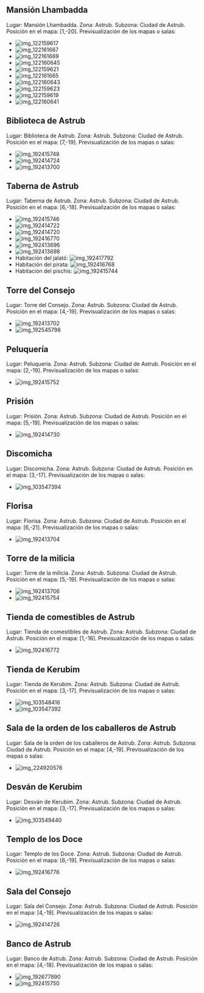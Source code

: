 ## Mansión Lhambadda
Lugar: Mansión Lhambadda.
Zona: Astrub.
Subzona: Ciudad de Astrub.
Posición en el mapa: [1,-20].
Previsualización de los mapas o salas:
- ![img_122159617](https://media.discordapp.net/attachments/1115311447145193482/1115321767511199844/122159617.jpg)
- ![img_122161667](https://media.discordapp.net/attachments/1115311447145193482/1115321804299444355/122161667.jpg)
- ![img_122161669](https://media.discordapp.net/attachments/1115311447145193482/1115321806946041866/122161669.jpg)
- ![img_122160645](https://media.discordapp.net/attachments/1115311447145193482/1115321780362563594/122160645.jpg)
- ![img_122159621](https://media.discordapp.net/attachments/1115311447145193482/1115321771764236509/122159621.jpg)
- ![img_122161665](https://media.discordapp.net/attachments/1115311447145193482/1115321782237417542/122161665.jpg)
- ![img_122160643](https://media.discordapp.net/attachments/1115311447145193482/1115321778579984394/122160643.jpg)
- ![img_122159623](https://media.discordapp.net/attachments/1115311447145193482/1115321773739757588/122159623.jpg)
- ![img_122159619](https://media.discordapp.net/attachments/1115311447145193482/1115321770312990862/122159619.jpg)
- ![img_122160641](https://media.discordapp.net/attachments/1115311447145193482/1115321775136444436/122160641.jpg)

## Biblioteca de Astrub
Lugar: Biblioteca de Astrub.
Zona: Astrub.
Subzona: Ciudad de Astrub.
Posición en el mapa: [7,-19].
Previsualización de los mapas o salas:
- ![img_192415748](https://media.discordapp.net/attachments/1115311447145193482/1115344430292029500/192415748.jpg)
- ![img_192414724](https://media.discordapp.net/attachments/1115311447145193482/1115344400030117949/192414724.jpg)
- ![img_192413700](https://media.discordapp.net/attachments/1115311447145193482/1115344370535776276/192413700.jpg)

## Taberna de Astrub
Lugar: Taberna de Astrub.
Zona: Astrub.
Subzona: Ciudad de Astrub.
Posición en el mapa: [6,-18].
Previsualización de los mapas o salas:
- ![img_192415746](https://media.discordapp.net/attachments/1115311447145193482/1115344427792220190/192415746.jpg)
- ![img_192414722](https://media.discordapp.net/attachments/1115311447145193482/1115344398184620132/192414722.jpg)
- ![img_192414720](https://media.discordapp.net/attachments/1115311447145193482/1115344396892770426/192414720.jpg)
- ![img_192416770](https://media.discordapp.net/attachments/1115311447145193482/1115344458221887619/192416770.jpg)
- ![img_192413696](https://media.discordapp.net/attachments/1115311447145193482/1115344367461335152/192413696.jpg)
- ![img_192413698](https://media.discordapp.net/attachments/1115311447145193482/1115344368858050560/192413698.jpg)
- Habitación del jalató: ![img_192417792](https://media.discordapp.net/attachments/1115311447145193482/1115344466602106890/192417792.jpg)
- Habitación del pirata: ![img_192416768](https://media.discordapp.net/attachments/1115311447145193482/1115344437409746974/192416768.jpg)
- Habitación del pischis: ![img_192415744](https://media.discordapp.net/attachments/1115311447145193482/1115344425917354036/192415744.jpg)

## Torre del Consejo
Lugar: Torre del Consejo.
Zona: Astrub.
Subzona: Ciudad de Astrub.
Posición en el mapa: [4,-19].
Previsualización de los mapas o salas:
- ![img_192413702](https://media.discordapp.net/attachments/1115311447145193482/1115344371970212001/192413702.jpg)
- ![img_192545798](https://media.discordapp.net/attachments/1115311447145193482/1115344471673012264/192545798.jpg)

## Peluquería
Lugar: Peluquería.
Zona: Astrub.
Subzona: Ciudad de Astrub.
Posición en el mapa: [2,-19].
Previsualización de los mapas o salas:
- ![img_192415752](https://media.discordapp.net/attachments/1115311447145193482/1115344433857187932/192415752.jpg)

## Prisión
Lugar: Prisión.
Zona: Astrub.
Subzona: Ciudad de Astrub.
Posición en el mapa: [5,-19].
Previsualización de los mapas o salas:
- ![img_192414730](https://media.discordapp.net/attachments/1115311447145193482/1115344405457539184/192414730.jpg)

## Discomicha
Lugar: Discomicha.
Zona: Astrub.
Subzona: Ciudad de Astrub.
Posición en el mapa: [3,-17].
Previsualización de los mapas o salas:
- ![img_103547394](https://media.discordapp.net/attachments/1115311447145193482/1115318700472541265/103547394.jpg)

## Florisa
Lugar: Florisa.
Zona: Astrub.
Subzona: Ciudad de Astrub.
Posición en el mapa: [6,-21].
Previsualización de los mapas o salas:
- ![img_192413704](https://media.discordapp.net/attachments/1115311447145193482/1115344373484359832/192413704.jpg)

## Torre de la milicia
Lugar: Torre de la milicia.
Zona: Astrub.
Subzona: Ciudad de Astrub.
Posición en el mapa: [5,-19].
Previsualización de los mapas o salas:
- ![img_192413706](https://media.discordapp.net/attachments/1115311447145193482/1115344394673979473/192413706.jpg)
- ![img_192415754](https://media.discordapp.net/attachments/1115311447145193482/1115344435841089556/192415754.jpg)

## Tienda de comestibles de Astrub
Lugar: Tienda de comestibles de Astrub.
Zona: Astrub.
Subzona: Ciudad de Astrub.
Posición en el mapa: [1,-16].
Previsualización de los mapas o salas:
- ![img_192416772](https://media.discordapp.net/attachments/1115311447145193482/1115344460964974612/192416772.jpg)

## Tienda de Kerubim
Lugar: Tienda de Kerubim.
Zona: Astrub.
Subzona: Ciudad de Astrub.
Posición en el mapa: [3,-17].
Previsualización de los mapas o salas:
- ![img_103548416](https://media.discordapp.net/attachments/1115311447145193482/1115318721846714438/103548416.jpg)
- ![img_103547392](https://media.discordapp.net/attachments/1115311447145193482/1115318698652221540/103547392.jpg)

## Sala de la orden de los caballeros de Astrub
Lugar: Sala de la orden de los caballeros de Astrub.
Zona: Astrub.
Subzona: Ciudad de Astrub.
Posición en el mapa: [4,-19].
Previsualización de los mapas o salas:
- ![img_224920576](https://media.discordapp.net/attachments/1115311447145193482/1115355335666970686/224920576.jpg)

## Desván de Kerubim
Lugar: Desván de Kerubim.
Zona: Astrub.
Subzona: Ciudad de Astrub.
Posición en el mapa: [3,-17].
Previsualización de los mapas o salas:
- ![img_103549440](https://media.discordapp.net/attachments/1115311447145193482/1115318724199727224/103549440.jpg)

## Templo de los Doce
Lugar: Templo de los Doce.
Zona: Astrub.
Subzona: Ciudad de Astrub.
Posición en el mapa: [6,-19].
Previsualización de los mapas o salas:
- ![img_192416776](https://media.discordapp.net/attachments/1115311447145193482/1115344462919520337/192416776.jpg)

## Sala del Consejo
Lugar: Sala del Consejo.
Zona: Astrub.
Subzona: Ciudad de Astrub.
Posición en el mapa: [4,-19].
Previsualización de los mapas o salas:
- ![img_192414726](https://media.discordapp.net/attachments/1115311447145193482/1115344401842044948/192414726.jpg)

## Banco de Astrub
Lugar: Banco de Astrub.
Zona: Astrub.
Subzona: Ciudad de Astrub.
Posición en el mapa: [4,-18].
Previsualización de los mapas o salas:
- ![img_192677890](https://media.discordapp.net/attachments/1115311447145193482/1115344531689308250/192677890.jpg)
- ![img_192415750](https://media.discordapp.net/attachments/1115311447145193482/1115344432108142622/192415750.jpg)